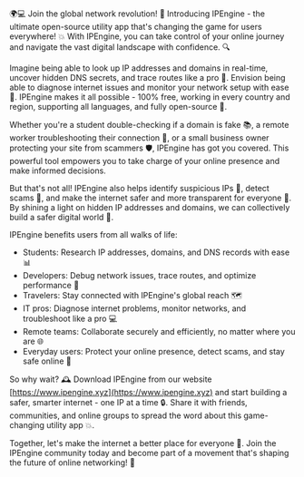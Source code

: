 🌍💻 Join the global network revolution! 🚀 Introducing IPEngine - the ultimate open-source utility app that's changing the game for users everywhere! 💥 With IPEngine, you can take control of your online journey and navigate the vast digital landscape with confidence. 🔍

Imagine being able to look up IP addresses and domains in real-time, uncover hidden DNS secrets, and trace routes like a pro 📡. Envision being able to diagnose internet issues and monitor your network setup with ease 🔧. IPEngine makes it all possible - 100% free, working in every country and region, supporting all languages, and fully open-source 💯.

Whether you're a student double-checking if a domain is fake 📚, a remote worker troubleshooting their connection 🏢, or a small business owner protecting your site from scammers 🛡️, IPEngine has got you covered. This powerful tool empowers you to take charge of your online presence and make informed decisions.

But that's not all! IPEngine also helps identify suspicious IPs 👀, detect scams 💸, and make the internet safer and more transparent for everyone 💪. By shining a light on hidden IP addresses and domains, we can collectively build a safer digital world 🌈.

IPEngine benefits users from all walks of life:

* Students: Research IP addresses, domains, and DNS records with ease 📊
* Developers: Debug network issues, trace routes, and optimize performance 🔧
* Travelers: Stay connected with IPEngine's global reach 🗺️
* IT pros: Diagnose internet problems, monitor networks, and troubleshoot like a pro 💻
* Remote teams: Collaborate securely and efficiently, no matter where you are 🌐
* Everyday users: Protect your online presence, detect scams, and stay safe online 💪

So why wait? 🕰️ Download IPEngine from our website [https://www.ipengine.xyz](https://www.ipengine.xyz) and start building a safer, smarter internet - one IP at a time 🔒. Share it with friends, communities, and online groups to spread the word about this game-changing utility app 💥.

Together, let's make the internet a better place for everyone 🌟. Join the IPEngine community today and become part of a movement that's shaping the future of online networking! 💪